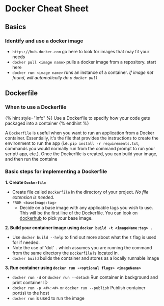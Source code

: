# Docker Cheat Sheet

## Basics

### Identify and use a docker image

* `https://hub.docker.com` go here to look for images that may fit your needs
* `docker pull <image name>` pulls a docker image from a repository. start here
* `docker run <image name>` runs an instance of a container. _if image not found, will automatically do a `docker pull`_

## Dockerfile

### When to use a Dockerfile

{% hint style="info" %}
Use a Dockerfile to specify how your code gets packaged into a container&#x20;
{% endhint %}

A `Dockerfile` is useful when you want to run an application from a Docker container. Essentially, it's the file that provides the instructions to create the environment to run the app (i.e. `pip install -r requirements.txt`, commands you would normally run from the command prompt to run your script/ app, etc.). Once the Dockerfile is created, you can build your image, and then run the containe

### Basic steps for implementing a Dockerfile

**1. Create `Dockerfile`**

* Create file called `Dockerfile` in the directory of your project. _No file extension is needed._
* `FROM <baseImage:tag>`
  * Decide on a base image with any applicable tags you wish to use. This will be the first line of the Dockerfile. You can look on [dockerhub](https://hub.docker.com) to pick your base image.

**2. Build your container image using `docker build -t <imageName:tag> .`**

* Use `docker build --help` to find out more about what the `t` flag is used for if needed.
* Note the use of 'dot' `.` which assumes you are running the command from the same directory the `Dockerfile` is located in.
* `docker build` builds the container and stores as a locally runnable image&#x20;

**3. Run container using `docker run -<optional flags> <imageName>`**

* `docker run -d` or `docker run --detach` Run container in background and print container ID
* `docker run -p <#>:<#>` or `docker run --publish` Publish container port(s) to the host
* `docker run` is used to run the image&#x20;
